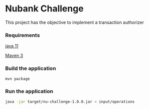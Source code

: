 # Nubank Challenge

This project has the objective to implement a transaction authorizer


### Requirements

[java 11](https://jdk.java.net/11/)

[Maven 3](https://maven.apache.org/download.cgi)

### Build the application

```bash
mvn package
```

### Run the application
```bash
java -jar target/nu-challenge-1.0.0.jar < input/operations
```